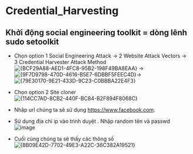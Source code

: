 # Credential_Harvesting
## Khởi động social engineering toolkit = dòng lênh sudo setoolkit

- Chọn option 1 Social Engineering Attack -> 2 Website Attack Vectors -> 3 Credential Harvester Attack Method
 ![{BCF29A88-AED1-4FC8-95B2-198F49BA8EAA}](https://github.com/user-attachments/assets/efe77ba6-cee9-4c29-8026-c8d2c2066397) -> ![{9F7D9798-470D-4616-B5E7-6DBBF5FEEC4D}](https://github.com/user-attachments/assets/0206e4c9-d26e-4f1d-baa2-a7d4a45b94ec)-> ![{79E30170-9E21-433D-9C23-C0BBBA22E4F3}](https://github.com/user-attachments/assets/e7010b91-3e00-4e18-8067-2be1904193c5)

- Chọn option 2 Site cloner
  ![{114CC7AD-8CB2-440F-BC84-B2F894F8068C}](https://github.com/user-attachments/assets/59699141-1338-494e-94be-b2a725e7d551)

- Nhập url chúng ta sẽ sử dụng  https://www.facebook.com.
- Sử dụng địa chỉ ip vào trình duyệt . Nhập random tên và passwd
  ![image](https://github.com/user-attachments/assets/76dbe6e7-e5e5-4997-81e3-eaeb708e39ba)

- Cuối cùng chúng ta sẽ thấy các thông số  
  ![{8B09E42D-7702-49E3-A22C-36C382A19521}](https://github.com/user-attachments/assets/829d494f-9f2d-46ca-80b3-d753c811ac5c)
